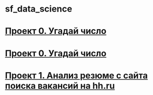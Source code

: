 #  sf_data_science


# [Проект 0. Угадай число ](https://github.com/s1454/sf_data_science/tree/main/project0)

# [Проект 0. Угадай число ](https://github.com/s1454/sf_data_science/tree/main/unit1.project1)

# [Проект 1. Анализ резюме с сайта поиска вакансий на hh.ru](https://github.com/s1454/sf_data_science/tree/main/project1)


